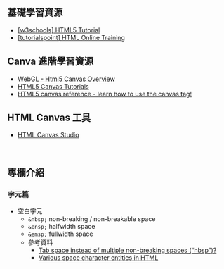 ## 基礎學習資源
- [[w3schools] HTML5 Tutorial](https://www.w3schools.com/html/) 
- [[tutorialspoint] HTML Online Training](https://www.tutorialspoint.com/html_online_training/) 

## Canva 進階學習資源
- [WebGL - Html5 Canvas Overview](http://www.tutorialspoint.com/webgl/)
- [HTML5 Canvas Tutorials](https://www.html5canvastutorials.com/)
- [HTML5 canvas reference - learn how to use the canvas tag!](https://www.rgraph.net/canvas/reference/index.html)

## HTML Canvas 工具
- [HTML Canvas Studio](http://www.htmlcanvasstudio.com/)

<br>

## 專欄介紹
### 字元篇
- 空白字元
  - ```&nbsp;``` non-breaking / non-breakable space
  - ```&ensp;``` halfwidth space
  - ```&emsp;``` fullwidth space
  - 參考資料
    - [Tab space instead of multiple non-breaking spaces (“nbsp”)?](https://stackoverflow.com/questions/1571648/tab-space-instead-of-multiple-non-breaking-spaces-nbsp)
    - [Various space character entities in HTML](http://muzso.hu/2008/01/09/various-space-character-entities-in-html)
